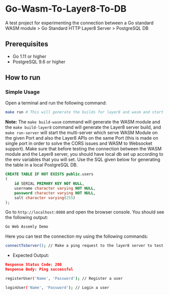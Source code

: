 # Go-Wasm-To-Layer8-To-DB

A test project for experimenting the connection between a Go standard WASM module > Go Standard HTTP Layer8 Server > PostgreSQL DB

## Prerequisites

- Go 1.11 or higher
- PostgreSQL 9.6 or higher

## How to run

### Simple Usage

Open a terminal and run the following command:

```bash
make run # This will generate the builds for layer8 and wasm and start the single port multi-server
```

**Note:** The `make build-wasm` command will generate the WASM module and the `make build-layer8` command will generate the Layer8 server build, and `make run-server` will start the multi-server which serve WASM Module on the given Port and also the Layer8 APIs on the same Port (this is made on single port in order to solve the CORS issues and WASM to Websocket support). Make sure that before testing the connection between the WASM module and the Layer8 server, you should have local db set up according to the env variables that you will set. Use the SQL given below for generating the table in a local PostgreSQL DB.

```sql
CREATE TABLE IF NOT EXISTS public.users
(
    id SERIAL PRIMARY KEY NOT NULL,
    username character varying NOT NULL,
    password character varying NOT NULL,
    salt character varying(255)
);
```

Go to `http://localhost:8080` and open the browser console. You should see the following output:

```bash
Go Web Assemly Demo
```

Here you can test the connection my using the following commands:

```bash
connectToServer(); // Make a ping request to the layer8 server to test the connection
```
- Expected Output:
```json
Response Status Code: 200
Response Body: Ping successful
```

```bash
registerUser('Name', 'Password'); // Register a user
```

```bash
loginUser('Name', 'Password'); // Login a user
```

